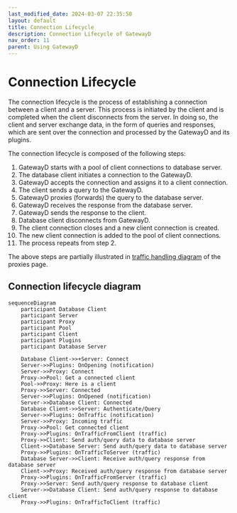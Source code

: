 ```yaml
---
last_modified_date: 2024-03-07 22:35:50
layout: default
title: Connection Lifecycle
description: Connection Lifecycle of GatewayD
nav_order: 11
parent: Using GatewayD
---
```


# Connection Lifecycle

The connection lifecycle is the process of establishing a connection between a client and a server. This process is initiated by the client and is completed when the client disconnects from the server. In doing so, the client and server exchange data, in the form of queries and responses, which are sent over the connection and processed by the GatewayD and its plugins.

The connection lifecycle is composed of the following steps:

1. GatewayD starts with a pool of client connections to database server.
2. The database client initiates a connection to the GatewayD.
3. GatewayD accepts the connection and assigns it to a client connection.
4. The client sends a query to the GatewayD.
5. GatewayD proxies (forwards) the query to the database server.
6. GatewayD receives the response from the database server.
7. GatewayD sends the response to the client.
8. Database client disconnects from GatewayD.
9. The client connection closes and a new client connection is created.
10. The new client connection is added to the pool of client connections.
11. The process repeats from step 2.

The above steps are partially illustrated in [traffic handling diagram](/using-gatewayd/proxies#traffic-handling) of the proxies page.

## Connection lifecycle diagram

```mermaid
sequenceDiagram
    participant Database Client
    participant Server
    participant Proxy
    participant Pool
    participant Client
    participant Plugins
    participant Database Server

    Database Client->>+Server: Connect
    Server->>Plugins: OnOpening (notification)
    Server->>Proxy: Connect
    Proxy->>Pool: Get a connected client
    Pool->>Proxy: Here is a client
    Proxy->>Server: Connected
    Server->>Plugins: OnOpened (notification)
    Server->>Database Client: Connected
    Database Client->>Server: Authenticate/Query
    Server->>Plugins: OnTraffic (notification)
    Server->>Proxy: Incoming traffic
    Proxy->>Pool: Get connected client
    Proxy->>Plugins: OnTrafficFromClient (traffic)
    Proxy->>Client: Send auth/query data to database server
    Client->>Database Server: Send auth/query data to database server
    Proxy->>Plugins: OnTrafficToServer (traffic)
    Database Server->>Client: Receive auth/query response from database server
    Client->>Proxy: Received auth/query response from database server
    Proxy->>Plugins: OnTrafficFromServer (traffic)
    Proxy->>Server: Send auth/query response to database client
    Server->>Database Client: Send auth/query response to database client
    Proxy->>Plugins: OnTrafficToClient (traffic)
```
